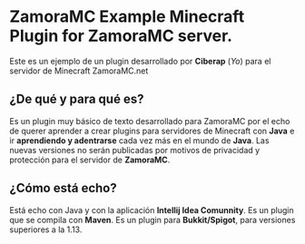 # ZamoraMC Example Minecraft Plugin for ZamoraMC server.
Este es un ejemplo de un plugin desarrollado por **Ciberap** (_Yo_) para el servidor de Minecraft ZamoraMC.net

## ¿De qué y para qué es?
Es un plugin muy básico de texto desarrollado para ZamoraMC por el echo de querer aprender a crear plugins para servidores de Minecraft con **Java** e ir **aprendiendo y adentrarse** cada vez más en el mundo de **Java**.
Las nuevas versiones no serán publicadas por motivos de privacidad y protección para el servidor de **ZamoraMC**.

## ¿Cómo está echo?
Está echo con Java y con la aplicación **Intellij Idea Comunnity**.
Es un plugin que se compila con **Maven**.
Es un plugin para **Bukkit/Spigot**, para versiones superiores a la 1.13.
